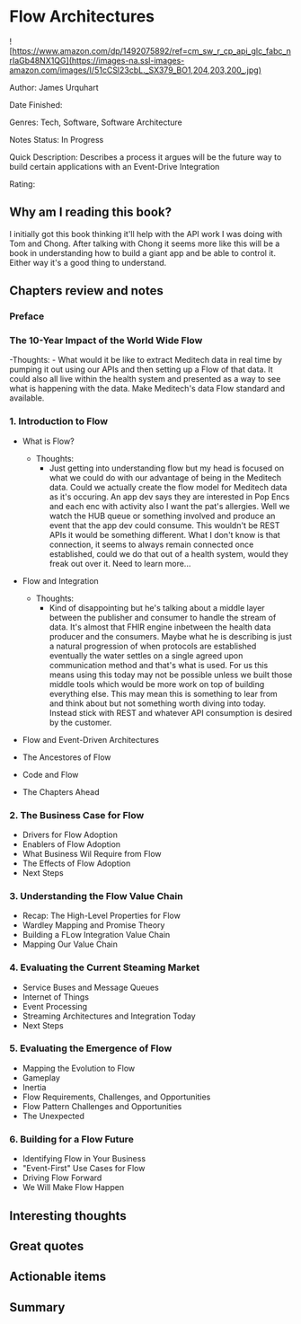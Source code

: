 # Flow Architectures
![https://www.amazon.com/dp/1492075892/ref=cm_sw_r_cp_api_glc_fabc_nrIaGb48NX1QG](https://images-na.ssl-images-amazon.com/images/I/51cCSl23cbL._SX379_BO1,204,203,200_.jpg)

Author: James Urquhart

Date Finished: 

Genres: Tech, Software, Software Architecture

Notes Status: In Progress

Quick Description: Describes a process it argues will be the future way to build certain applications with an Event-Drive Integration

Rating: 

## Why am I reading this book?
I initially got this book thinking it'll help with the API work I was doing with Tom and Chong. After talking with Chong it seems more like this will be a book in understanding how to build a giant app and be able to control it. Either way it's a good thing to understand.

## Chapters review and notes
### Preface
### The 10-Year Impact of the World Wide Flow
-Thoughts: 
    - What would it be like to extract Meditech data in real time by pumping it out using our APIs and then setting up a Flow of that data. It could also all live within the health system and presented as a way to see what is happening with the data. Make Meditech's data Flow standard and available.

### 1. Introduction to Flow
- What is Flow?
    - Thoughts:
        - Just getting into understanding flow but my head is focused on what we could do with our advantage of being in the Meditech data. Could we actually create the flow model for Meditech data as it's occuring. An app dev says they are interested in Pop Encs and each enc with activity also I want the pat's allergies. Well we watch the HUB queue or something involved and produce an event that the app dev could consume. This wouldn't be REST APIs it would be something different. What I don't know is that connection, it seems to always remain connected once established, could we do that out of a health system, would they freak out over it. Need to learn more...
        
- Flow and Integration
    - Thoughts:
        - Kind of disappointing but he's talking about a middle layer between the publisher and consumer to handle the stream of data. It's almost that FHIR engine inbetween the health data producer and the consumers. Maybe what he is describing is just a natural progression of when protocols are established eventually the water settles on a single agreed upon communication method and that's what is used. For us this means using this today may not be possible unless we built those middle tools which would be more work on top of building everything else. This may mean this is something to lear from and think about but not something worth diving into today. Instead stick with REST and whatever API consumption is desired by the customer.

- Flow and Event-Driven Architectures
- The Ancestores of Flow
- Code and Flow
- The Chapters Ahead

### 2. The Business Case for Flow
- Drivers for Flow Adoption
- Enablers of Flow Adoption
- What Business Wil Require from Flow
- The Effects of Flow Adoption
- Next Steps

### 3. Understanding the Flow Value Chain
- Recap: The High-Level Properties for Flow
- Wardley Mapping and Promise Theory
- Building a FLow Integration Value Chain
- Mapping Our Value Chain

### 4. Evaluating the Current Steaming Market
- Service Buses and Message Queues
- Internet of Things
- Event Processing
- Streaming Architectures and Integration Today
- Next Steps

### 5. Evaluating the Emergence of Flow
- Mapping the Evolution to Flow
- Gameplay
- Inertia
- Flow Requirements, Challenges, and Opportunities
- Flow Pattern Challenges and Opportunities
- The Unexpected

### 6. Building for a Flow Future
- Identifying Flow in Your Business
- "Event-First" Use Cases for Flow
- Driving Flow Forward
- We Will Make Flow Happen

## Interesting thoughts


## Great quotes


## Actionable items


## Summary


